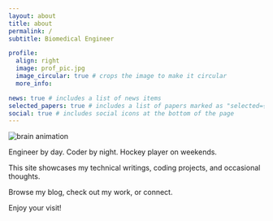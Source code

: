```yaml
---
layout: about
title: about
permalink: /
subtitle: Biomedical Engineer

profile:
  align: right
  image: prof_pic.jpg
  image_circular: true # crops the image to make it circular
  more_info:

news: true # includes a list of news items
selected_papers: true # includes a list of papers marked as "selected={true}"
social: true # includes social icons at the bottom of the page
---
```


![brain animation](mertcanozdemir.github.io/assets/img/mybrain.gif)

Engineer by day. Coder by night. Hockey player on weekends. 

This site showcases my technical writings, coding projects, and occasional thoughts. 

Browse my blog, check out my work, or connect. 

Enjoy your visit!
